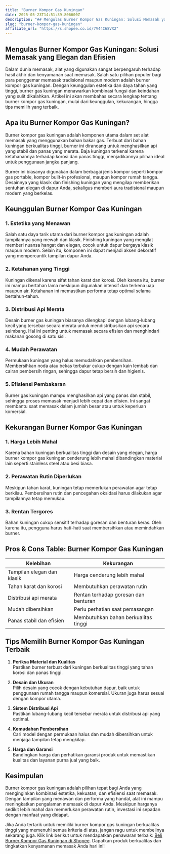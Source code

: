 ```yaml
---
title: "Burner Kompor Gas Kuningan"
date: 2025-05-23T14:51:39.806600Z
description: "## Mengulas Burner Kompor Gas Kuningan: Solusi Memasak yang Elegan dan Efisien..."
slug: "burner-kompor-gas-kuningan"
affiliate_url: "https://s.shopee.co.id/7V44C68VX2"
---
```

## Mengulas Burner Kompor Gas Kuningan: Solusi Memasak yang Elegan dan Efisien

Dalam dunia memasak, alat yang digunakan sangat berpengaruh terhadap hasil akhir dan kenyamanan saat memasak. Salah satu pilihan populer bagi para penggemar memasak tradisional maupun modern adalah burner kompor gas kuningan. Dengan keunggulan estetika dan daya tahan yang tinggi, burner gas kuningan menawarkan kombinasi fungsi dan keindahan yang sulit dikalahkan. Artikel ini akan membahas secara lengkap tentang burner kompor gas kuningan, mulai dari keunggulan, kekurangan, hingga tips memilih yang terbaik.

## Apa itu Burner Kompor Gas Kuningan?

Burner kompor gas kuningan adalah komponen utama dalam set alat memasak yang menggunakan bahan bakar gas. Terbuat dari bahan kuningan berkualitas tinggi, burner ini dirancang untuk menghasilkan api yang stabil dan panas yang merata. Baja kuningan terkenal karena ketahanannya terhadap korosi dan panas tinggi, menjadikannya pilihan ideal untuk penggunaan jangka panjang.

Burner ini biasanya digunakan dalam berbagai jenis kompor seperti kompor gas portable, kompor built-in profesional, maupun kompor rumah tangga. Desainnya yang klasik dan finishing kuningan yang mengilap memberikan sentuhan elegan di dapur Anda, sekaligus memberi aura tradisional maupun modern yang berkelas.

## Keunggulan Burner Kompor Gas Kuningan

### 1. Estetika yang Menawan
Salah satu daya tarik utama dari burner kompor gas kuningan adalah tampilannya yang mewah dan klasik. Finishing kuningan yang mengilat memberi nuansa hangat dan elegan, cocok untuk dapur bergaya klasik maupun modern. Selain itu, komponen ini dapat menjadi aksen dekoratif yang mempercantik tampilan dapur Anda.

### 2. Ketahanan yang Tinggi
Kuningan dikenal karena sifat tahan karat dan korosi. Oleh karena itu, burner ini mampu bertahan lama meskipun digunakan intensif dan terkena uap maupun air. Ketahanan ini memastikan performa tetap optimal selama bertahun-tahun.

### 3. Distribusi Api Merata
Desain burner gas kuningan biasanya dilengkapi dengan lubang-lubang kecil yang tersebar secara merata untuk mendistribusikan api secara seimbang. Hal ini penting untuk memasak secara efisien dan menghindari makanan gosong di satu sisi.

### 4. Mudah Perawatan
Permukaan kuningan yang halus memudahkan pembersihan. Membersihkan noda atau bekas terbakar cukup dengan kain lembab dan cairan pembersih ringan, sehingga dapur tetap bersih dan higienis.

### 5. Efisiensi Pembakaran
Burner gas kuningan mampu menghasilkan api yang panas dan stabil, sehingga proses memasak menjadi lebih cepat dan efisien. Ini sangat membantu saat memasak dalam jumlah besar atau untuk keperluan komersial.

## Kekurangan Burner Kompor Gas Kuningan

### 1. Harga Lebih Mahal
Karena bahan kuningan berkualitas tinggi dan desain yang elegan, harga burner kompor gas kuningan cenderung lebih mahal dibandingkan material lain seperti stainless steel atau besi biasa.

### 2. Perawatan Rutin Diperlukan
Meskipun tahan karat, kuningan tetap memerlukan perawatan agar tetap berkilau. Pembersihan rutin dan pencegahan oksidasi harus dilakukan agar tampilannya tetap memukau.

### 3. Rentan Tergores
Bahan kuningan cukup sensitif terhadap goresan dan benturan keras. Oleh karena itu, pengguna harus hati-hati saat membersihkan atau memindahkan burner.

## Pros & Cons Table: Burner Kompor Gas Kuningan

| Kelebihan                              | Kekurangan                               |
|----------------------------------------|------------------------------------------|
| Tampilan elegan dan klasik           | Harga cenderung lebih mahal            |
| Tahan karat dan korosi               | Membutuhkan perawatan rutin           |
| Distribusi api merata                 | Rentan terhadap goresan dan benturan |
| Mudah dibersihkan                     | Perlu perhatian saat pemasangan      |
| Panas stabil dan efisien             | Membutuhkan bahan berkualitas tinggi |

## Tips Memilih Burner Kompor Gas Kuningan Terbaik

1. **Periksa Material dan Kualitas**  
   Pastikan burner terbuat dari kuningan berkualitas tinggi yang tahan korosi dan panas tinggi.

2. **Desain dan Ukuran**  
   Pilih desain yang cocok dengan kebutuhan dapur, baik untuk penggunaan rumah tangga maupun komersial. Ukuran juga harus sesuai dengan kompor utama.

3. **Sistem Distribusi Api**  
   Pastikan lubang-lubang kecil tersebar merata untuk distribusi api yang optimal.

4. **Kemudahan Pembersihan**  
   Cari model dengan permukaan halus dan mudah dibersihkan untuk menjaga tampilan tetap mengkilap.

5. **Harga dan Garansi**  
   Bandingkan harga dan perhatikan garansi produk untuk memastikan kualitas dan layanan purna jual yang baik.

## Kesimpulan

Burner kompor gas kuningan adalah pilihan tepat bagi Anda yang menginginkan kombinasi estetika, kekuatan, dan efisiensi saat memasak. Dengan tampilan yang menawan dan performa yang handal, alat ini mampu meningkatkan pengalaman memasak di dapur Anda. Meskipun harganya sedikit lebih mahal dan memerlukan perawatan rutin, investasi ini sepadan dengan manfaat yang didapat.

Jika Anda tertarik untuk memiliki burner kompor gas kuningan berkualitas tinggi yang memenuhi semua kriteria di atas, jangan ragu untuk membelinya sekarang juga. Klik link berikut untuk mendapatkan penawaran terbaik: [Beli Burner Kompor Gas Kuningan di Shopee](https://s.shopee.co.id/7V44C68VX2). Dapatkan produk berkualitas dan tingkatkan kenyamanan memasak Anda hari ini!